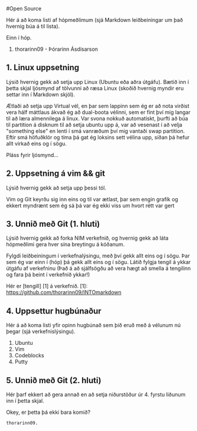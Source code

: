 #Open Source

Hér á að koma listi af hópmeðlimum (sjá Markdown leiðbeiningar um það hvernig búa á til lista).

	
	
Einn í hóp.


1. thorarinn09 - Þórarinn Ásdísarson


## 1. Linux uppsetning

Lýsið hvernig gekk að setja upp Linux (Ubuntu eða aðra útgáfu). Bætið inn í þetta skjal ljósmynd af tölvunni að ræsa Linux (skoðið hvernig myndir eru settar inn í Markdown skjöl).


Ætlaði að setja upp Virtual vél, en þar sem lappinn sem ég er að nota virðist vera hálf máttlaus ákvað ég að dual-boota vélinni, sem er fínt því mig langar til að læra almennilega á linux.
Var svona nokkuð automatískt, þurfti að búa til partition á disknum til að setja ubuntu upp á, var að vesenast í að velja "something else" en lenti í smá vanræðum því mig vantaði swap partition. Eftir smá höfuðklór og tíma þá gat ég loksins sett vélina upp,  síðan þá hefur allt virkað eins og í sögu.

Pláss fyrir ljósmynd...

## 2. Uppsetning á vim && git

Lýsið hvernig gekk að setja upp þessi tól.


Vim og Git keyrðu sig inn eins og til var ætlast, þar sem engin grafík og ekkert myndrænt sem ég sá þá var ég ekki viss um hvort rétt var gert

## 3. Unnið með Git (1. hluti)

Lýsið hvernig gekk að forka NIM verkefnið, og hvernig gekk að láta hópmeðlimi gera hver sína breytingu á kóðanum.


Fylgdi leiðbeiningum í verkefnalýsingu, með því gekk allt eins og í sögu.
Þar sem ég var einn í (hóp) þá gekk allt eins og í sögu.
Látið fylgja tengil á ykkar útgáfu af verkefninu (Það á að sjálfsögðu að vera hægt að smella á tengilinn og fara þá beint í verkefnið ykkar!)

Hér er [tengill] [1] á verkefnið.
[1]: https://github.com/thorarinn09/INTOmarkdown

## 4. Uppsettur hugbúnaður

Hér á að koma listi yfir opinn hugbúnað sem þið eruð með á vélunum nú þegar (sjá verkefnislýsingu).

1. Ubuntu
2. Vim
3. Codeblocks
4. Putty

## 5. Unnið með Git (2. hluti)

Hér þarf ekkert að gera annað en að setja niðurstöður úr 4. fyrstu liðunum inn í þetta skjal.

Okey, er þetta þá ekki bara komið?

	thorarinn09.
